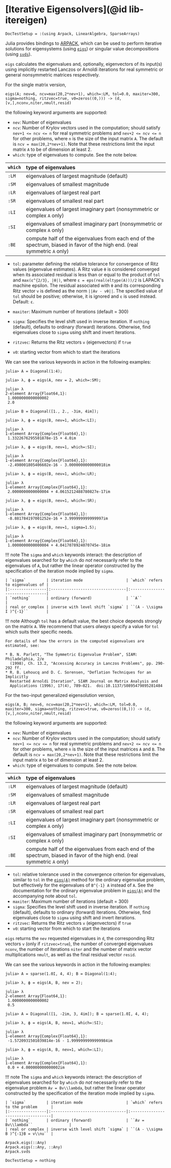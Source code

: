 # [Iterative Eigensolvers](@id lib-itereigen)

```@meta
DocTestSetup = :(using Arpack, LinearAlgebra, SparseArrays)
```

Julia provides bindings to [ARPACK](http://www.caam.rice.edu/software/ARPACK/), which
can be used to perform iterative solutions for eigensystems (using [`eigs`](@ref))
or singular value decompositions (using [`svds`](@ref)).

`eigs` calculates the eigenvalues and, optionally, eigenvectors of its input(s)
using implicitly restarted Lanczos or Arnoldi iterations for real symmetric or
general nonsymmetric matrices respectively.

For the single matrix version,

`eigs(A; nev=6, ncv=max(20,2*nev+1), which=:LM, tol=0.0, maxiter=300, sigma=nothing, ritzvec=true, v0=zeros((0,))) -> (d,[v,],nconv,niter,nmult,resid)`

the following keyword arguments are supported:

* `nev`: Number of eigenvalues
* `ncv`: Number of Krylov vectors used in the computation; should satisfy `nev+1 <= ncv <= n`
  for real symmetric problems and `nev+2 <= ncv <= n` for other problems, where `n` is the
  size of the input matrix `A`. The default is `ncv = max(20,2*nev+1)`. Note that these
  restrictions limit the input matrix `A` to be of dimension at least 2.
* `which`: type of eigenvalues to compute. See the note below.

| `which` | type of eigenvalues                                                                                                       |
|:--------|:--------------------------------------------------------------------------------------------------------------------------|
| `:LM`   | eigenvalues of largest magnitude (default)                                                                                |
| `:SM`   | eigenvalues of smallest magnitude                                                                                         |
| `:LR`   | eigenvalues of largest real part                                                                                          |
| `:SR`   | eigenvalues of smallest real part                                                                                         |
| `:LI`   | eigenvalues of largest imaginary part (nonsymmetric or complex `A` only)                                                  |
| `:SI`   | eigenvalues of smallest imaginary part (nonsymmetric or complex `A` only)                                                 |
| `:BE`   | compute half of the eigenvalues from each end of the spectrum, biased in favor of the high end. (real symmetric `A` only) |

* `tol`: parameter defining the relative tolerance for convergence of Ritz values (eigenvalue estimates).
     A Ritz value ``θ`` is considered converged when its associated residual
     is less than or equal to the product of `tol` and ``max(ɛ^{2/3}, |θ|)``,
     where `ɛ = eps(real(eltype(A)))/2` is LAPACK's machine epsilon.
     The residual associated with ``θ`` and its corresponding Ritz vector ``v``
     is defined as the norm ``||Av - vθ||``.
     The specified value of `tol` should be positive; otherwise, it is ignored
     and ``ɛ`` is used instead.
     Default: ``ɛ``.

* `maxiter`: Maximum number of iterations (default = 300)
* `sigma`: Specifies the level shift used in inverse iteration. If `nothing` (default),
  defaults to ordinary (forward) iterations. Otherwise, find eigenvalues close to `sigma`
  using shift and invert iterations.
* `ritzvec`: Returns the Ritz vectors `v` (eigenvectors) if `true`
* `v0`: starting vector from which to start the iterations

We can see the various keywords in action in the following examples:
```jldoctest; filter = r"(1|2)-element Array{(Float64|Complex{Float64}),1}:\n (.|\s)*$"
julia> A = Diagonal(1:4);

julia> λ, ϕ = eigs(A, nev = 2, which=:SM);

julia> λ
2-element Array{Float64,1}:
 1.0000000000000002
 2.0

julia> B = Diagonal([1., 2., -3im, 4im]);

julia> λ, ϕ = eigs(B, nev=1, which=:LI);

julia> λ
1-element Array{Complex{Float64},1}:
 1.3322676295501878e-15 + 4.0im

julia> λ, ϕ = eigs(B, nev=1, which=:SI);

julia> λ
1-element Array{Complex{Float64},1}:
 -2.498001805406602e-16 - 3.0000000000000018im

julia> λ, ϕ = eigs(B, nev=1, which=:LR);

julia> λ
1-element Array{Complex{Float64},1}:
 2.0000000000000004 + 4.0615212488780827e-17im

julia> λ, ϕ = eigs(B, nev=1, which=:SR);

julia> λ
1-element Array{Complex{Float64},1}:
 -8.881784197001252e-16 + 3.999999999999997im

julia> λ, ϕ = eigs(B, nev=1, sigma=1.5);

julia> λ
1-element Array{Complex{Float64},1}:
 1.0000000000000004 + 4.0417078924070745e-18im
```

!!! note
    The `sigma` and `which` keywords interact: the description of eigenvalues
    searched for by `which` do *not* necessarily refer to the eigenvalues of
    `A`, but rather the linear operator constructed by the specification of the
    iteration mode implied by `sigma`.

    | `sigma`         | iteration mode                   | `which` refers to eigenvalues of |
    |:----------------|:---------------------------------|:---------------------------------|
    | `nothing`       | ordinary (forward)               | ``A``                            |
    | real or complex | inverse with level shift `sigma` | ``(A - \\sigma I )^{-1}``        |

!!! note
    Although `tol` has a default value, the best choice depends strongly on the
    matrix `A`. We recommend that users _always_ specify a value for `tol`
    which suits their specific needs.

    For details of how the errors in the computed eigenvalues are estimated, see:

    * B. N. Parlett, "The Symmetric Eigenvalue Problem", SIAM: Philadelphia, 2/e
      (1998), Ch. 13.2, "Accessing Accuracy in Lanczos Problems", pp. 290-292 ff.
    * R. B. Lehoucq and D. C. Sorensen, "Deflation Techniques for an Implicitly
      Restarted Arnoldi Iteration", SIAM Journal on Matrix Analysis and
      Applications (1996), 17(4), 789–821.  doi:10.1137/S0895479895281484

For the two-input generalized eigensolution version,

`eigs(A, B; nev=6, ncv=max(20,2*nev+1), which=:LM, tol=0.0, maxiter=300, sigma=nothing, ritzvec=true, v0=zeros((0,))) -> (d,[v,],nconv,niter,nmult,resid)`

the following keyword arguments are supported:

* `nev`: Number of eigenvalues
* `ncv`: Number of Krylov vectors used in the computation; should satisfy `nev+1 <= ncv <= n`
  for real symmetric problems and `nev+2 <= ncv <= n` for other problems, where `n` is the
  size of the input matrices `A` and `B`. The default is `ncv = max(20,2*nev+1)`. Note that
  these restrictions limit the input matrix `A` to be of dimension at least 2.
* `which`: type of eigenvalues to compute. See the note below.

| `which` | type of eigenvalues                                                                                                       |
|:--------|:--------------------------------------------------------------------------------------------------------------------------|
| `:LM`   | eigenvalues of largest magnitude (default)                                                                                |
| `:SM`   | eigenvalues of smallest magnitude                                                                                         |
| `:LR`   | eigenvalues of largest real part                                                                                          |
| `:SR`   | eigenvalues of smallest real part                                                                                         |
| `:LI`   | eigenvalues of largest imaginary part (nonsymmetric or complex `A` only)                                                  |
| `:SI`   | eigenvalues of smallest imaginary part (nonsymmetric or complex `A` only)                                                 |
| `:BE`   | compute half of the eigenvalues from each end of the spectrum, biased in favor of the high end. (real symmetric `A` only) |

* `tol`: relative tolerance used in the convergence criterion for eigenvalues, similar to
     `tol` in the [`eigs(A)`](@ref) method for the ordinary eigenvalue
     problem, but effectively for the eigenvalues of ``B^{-1} A`` instead of ``A``.
     See the documentation for the ordinary eigenvalue problem in
     [`eigs(A)`](@ref) and the accompanying note about `tol`.
* `maxiter`: Maximum number of iterations (default = 300)
* `sigma`: Specifies the level shift used in inverse iteration. If `nothing` (default),
  defaults to ordinary (forward) iterations. Otherwise, find eigenvalues close to `sigma`
  using shift and invert iterations.
* `ritzvec`: Returns the Ritz vectors `v` (eigenvectors) if `true`
* `v0`: starting vector from which to start the iterations

`eigs` returns the `nev` requested eigenvalues in `d`, the corresponding Ritz vectors `v`
(only if `ritzvec=true`), the number of converged eigenvalues `nconv`, the number of
iterations `niter` and the number of matrix vector multiplications `nmult`, as well as the
final residual vector `resid`.

We can see the various keywords in action in the following examples:
```jldoctest; filter = r"(1|2)-element Array{(Float64|Complex{Float64}),1}:\n (.|\s)*$"
julia> A = sparse(1.0I, 4, 4); B = Diagonal(1:4);

julia> λ, ϕ = eigs(A, B, nev = 2);

julia> λ
2-element Array{Float64,1}:
 1.0000000000000002
 0.5

julia> A = Diagonal([1, -2im, 3, 4im]); B = sparse(1.0I, 4, 4);

julia> λ, ϕ = eigs(A, B, nev=1, which=:SI);

julia> λ
1-element Array{Complex{Float64},1}:
 -1.5720931501039814e-16 - 1.9999999999999984im

julia> λ, ϕ = eigs(A, B, nev=1, which=:LI);

julia> λ
1-element Array{Complex{Float64},1}:
 0.0 + 4.000000000000002im
```

!!! note
    The `sigma` and `which` keywords interact: the description of eigenvalues searched for by
    `which` do *not* necessarily refer to the eigenvalue problem ``Av = Bv\\lambda``, but rather
    the linear operator constructed by the specification of the iteration mode implied by `sigma`.

    | `sigma`         | iteration mode                   | `which` refers to the problem      |
    |:----------------|:---------------------------------|:-----------------------------------|
    | `nothing`       | ordinary (forward)               | ``Av = Bv\\lambda``                |
    | real or complex | inverse with level shift `sigma` | ``(A - \\sigma B )^{-1}B = v\\nu`` |


```@docs
Arpack.eigs(::Any)
Arpack.eigs(::Any, ::Any)
Arpack.svds
```

```@meta
DocTestSetup = nothing
```

